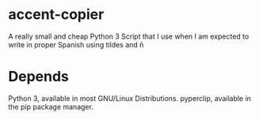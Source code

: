 # accent-copier

A really small and cheap Python 3 Script that I use when I am expected to write in proper Spanish using tildes and ñ

# Depends

Python 3, available in most GNU/Linux Distributions.
pyperclip, available in the pip package manager.
